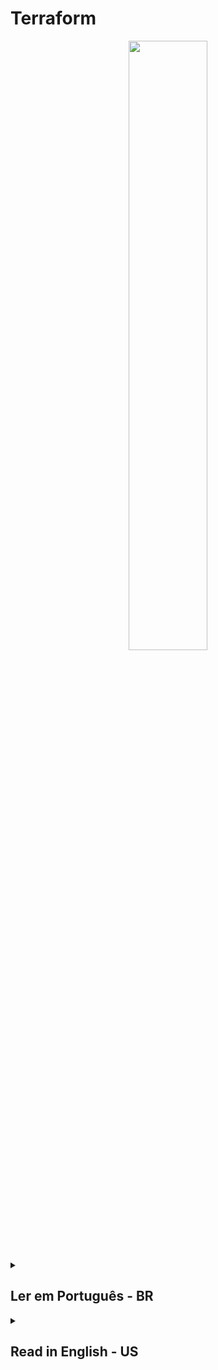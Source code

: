 # Terraform

<div align="center">
  <img src="https://blog.o2b.com.br/content/images/2022/09/terraform-logo-1.png" width="50%">
</div>



<details><summary> <h2>Ler em Português - BR</h2></summary>
<hr/>
Terraform é uma ferramenta de infraestrutura como código (IaC) desenvolvida pela HashiCorp. Ela permite que você defina sua infraestrutura de maneira declarativa, ou seja, você descreve o que quer que sua infraestrutura seja e o Terraform se encarrega de criar e gerenciar os recursos necessários para atender às suas especificações.

Com o Terraform, você pode gerenciar recursos em uma variedade de provedores de nuvem, incluindo Amazon Web Services (AWS), Microsoft Azure, Google Cloud Platform (GCP), dentre outros. Além disso, você também pode gerenciar recursos on-premises, como servidores físicos e virtuais.

O Terraform usa uma linguagem simples para definir a infraestrutura, chamada HashiCorp Configuration Language (HCL), que é fácil de entender e escrever. Ele permite que você crie, atualize e exclua recursos com segurança e facilidade, enquanto mantém um histórico completo de todas as mudanças feitas em sua infraestrutura.

O Terraform também oferece suporte a módulos, que são blocos reutilizáveis de configuração que podem ser compartilhados entre projetos e equipes. Isso ajuda a promover a reutilização de código e a padronização das configurações de infraestrutura.

Em resumo, o Terraform é uma ferramenta poderosa e flexível para gerenciar infraestrutura como código, permitindo que você crie, atualize e exclua recursos em diferentes provedores de nuvem e on-premises de maneira segura e fácil.

<hr/>



<details><summary><h3>Configurações iniciais</h3></summary>

<details><summary><h4>AWS CLI</h4></summary>

Para realizar a comunicação da sua aplicação do Terraform com os serviços da AWS é necessário fazer um vinculo

Uma forma de fazer essa comunicação é através da AWS CLI. As configurações que serão feitas, ficará salva em <b>~/aws/credentials</b>:

<ul>
<li><b>Configurar profile (usuário) em sua máquina</b>: se você possui apenas um único usuário na sua conta da aws, basta:

```
aws configure
```
mas, se você possui mais de um usuário em sua conta aws, é necessário especificar o usuário:

```
aws configure --profile "nome_do_usuario"
```

</li>
<li>
<b>Configurar Access Key e Secret Key</b>: após informar o usuário, a AWS CLI vai pedir o Access Key e Secret Key. Caso não tenha, acesse a AWS na parte de usuário (IAM), e habilite essa forma de credencial. Tendo a Access Key e Secret Key, apenas cole.
</li>
<li>
<b>Configurar a região</b>: será pedido a região da sua aplicação, vai descobrir acesse a sua conta na AWS e clique na Guia global, a primeira opção que aparecer é a sua região ou olhe no link da aws, vai ter escrito region=nome_da_sua_regiao. Digite/cole a sua região no AWS CLI.
</li>
<li>
<b>Configurar o output format</b>: para confirgurar a saída dos dados, pode ser escolhido o formato json. Então basta digitar json.
</li>
</ul>
</details>
</details>

<details><summary><h3>Comandos</h3></summary>

<details><summary><h4>Comuns</h4></summary>
 <table>
 <tr align="center">
     <td>Comando</td>
     <td>Ação</td>
 </tr>
  <tr align="center">
     <td>terraform init</td>
     <td>inicializa o gerenciamento</td>
 </tr>
 <tr align="center">
     <td>terraform plan</td>
     <td>Organiza o projeto e se necessário faz validações</td>
 </tr>
 <tr align="center">
     <td>terraform validate</td>
     <td>Faz validações no projeto e indica melhorias</td>
 </tr>
  <tr align="center">
     <td>terraform apply</td>
     <td>Se tudo estiver bem, esse comando vai enviar o que foi feito para a AWS</td>
 </tr>
<tr align="center">
     <td>terraform fmt</td>
     <td>Formata a identação do código</td>
 </tr>
</table>
</details>

<details><summary><h4>Variáveis de Ambiente</h4></summary>

<p>Essa é a forma de configurar as variáveis de ambiente via terminal/cli. Existem outras formas como: credential (um arquivo de autenticação da AWS) ou criando um arquivo para guardar as variáveis de ambiente</p>

<table>
 <tr align="center">
     <td>Amostra</td>
     <td>Comando</td>
     <td>Ação</td>
 </tr>
  <tr align="center">
     <td rowspan=2 >VAR_NAME = VALUE</td>
     <td>AWS_ACCESS_KEY_ID=[VALUE AWS_ACCESS_KEY_ID]</td>
     <td>Configura o valor da variável de ambiente do Access key ID</td>
 </tr>
 <tr align="center">
     <td>AWS_SECRET_KEY=[VALUE AWS_SECRET_KEY]</td>
     <td>Configura o valor da variável de ambiente do Secret access key</td>
 </tr>
 <tr align="center">
     <td rowspan=1 >TF_VAR_ + name_var = [value terraform plan]</td>
     <td>TF_VAR_aws_profile=value terraform plan</td>
     <td>Configura o valor da variável de ambiente do usuário</td>
 </tr>
  <tr align="center">
     <td rowspan=2 >terraform plan + -var="aws_ + var=[value]"</td>
     <td>terraform plan -var="aws_profile=[profile_value]"</td>
     <td>Configura o valor da variável de ambiente do usuário</td>
 </tr>
 <tr>
    <td>terraform plan -var="instance_type=[instance_value]"</td>
    <td>Configura o valor da variável de ambiente da instância</td>
 </tr>
</table>
</details>

<details><summary><h4>Extras</h4></summary>
 <table>
 <tr align="center">
     <td>Comando</td>
     <td>Ação</td>
 </tr>
 <tr align="center">
     <td>terraform -h</td>
     <td>permite visualizar todos os comandos</td>
 </tr>
  <tr align="center">
     <td>terraform plan -out=tfplan.out</td>
     <td>Cria um arquivo chamado "tfplan.out" que vai conter as informações de saída</td>
 </tr>
</table>
</details>

</details>
  
  
<details><summary><h3>Exemplos</h3></summary>

 <table>
 <tr align="center">
     <td><a href="">Projeto</a></td>
     <td>Propósitos</td>
     <td>Recursos</td>
 </tr>
  <tr align="center">
     <td><a href="">01-bucket-s3</a></td>
     <td>criação de um bucket no S3</td>
      <td rowspan="2"><a href="https://registry.terraform.io/providers/hashicorp/aws/latest/docs/resources/s3_bucket">aws_s3_bucket</a></td>
 </tr>
 <tr align="center">
     <td><a href="">02-bucket-s3-update-delete</a></td>
     <td>Foi feito um reaproveitamento do projeto 01-bucket-s3, onde atualizei algumas propriedades para testar o comportamento do Terraform ao atualizar e deletar</td>
</tr> 
<tr align="center">
     <td><a href="">03-variables-with-ec2</a></td>
     <td>criação de um EC2 utilizando variaveis de ambiente</td>
     <td><a href="https://registry.terraform.io/providers/hashicorp/aws/latest/docs/resources/instance">aws_instance</a></td>
 </tr> 
 <tr align="center">
     <td><a href="">04-variables-and-precedence-with-ec2</a></td>
     <td>criação de um EC2 utilizando diferentes formas de variáveis de ambiente e utilizando a precedência</td>
     <td><a href="https://developer.hashicorp.com/terraform/language/values/variables">Precedência de definição de variável</a></td>
 </tr> 

</table>
</details>  
</details>

<details><summary><h2>Read in English - US</h2></summary>
<hr/>
Terraform is an Infrastructure as Code (IaC) tool developed by HashiCorp. It allows you to define your infrastructure declaratively, meaning you describe what you want your infrastructure to be and Terraform takes care of creating and managing the necessary resources to meet your specifications.

With Terraform, you can manage resources in a variety of cloud providers, including Amazon Web Services (AWS), Microsoft Azure, Google Cloud Platform (GCP), among others. Additionally, you can also manage on-premises resources such as physical and virtual servers.

Terraform uses a simple language to define infrastructure called HashiCorp Configuration Language (HCL), which is easy to understand and write. It enables you to create, update, and delete resources safely and easily, while maintaining a complete history of all changes made to your infrastructure.

Terraform also supports modules, which are reusable configuration blocks that can be shared across projects and teams. This helps promote code reuse and standardization of infrastructure configurations.

In summary, Terraform is a powerful and flexible tool for managing infrastructure as code, allowing you to create, update, and delete resources across different cloud providers and on-premises in a safe and easy way.
<hr/>

<details><summary><h3>Initial Settings</h3></summary>
<details><summary><h4>AWS CLI</h4></summary>

To establish communication between your Terraform application and AWS services, it's necessary to create a link.

One way to do this is through AWS CLI. The settings made will be saved in <b>~/aws/credentials</b>:
<ul>
<li><b>Set up a profile (user) on your machine</b>: if you have only one user in your AWS account, just type:

```
aws configure
```

but if you have more than one user in your AWS account, you need to specify the user:

```
aws configure --profile "user_name"
```

</li>
<li>
<b>Set up Access Key and Secret Key</b>: after informing the user, AWS CLI will ask for the Access Key and Secret Key. If you don't have them, access AWS under the user section (IAM), and enable this type of credential. With the Access Key and Secret Key, just copy and paste.
</li>
<li>
<b>Set up the region</b>: the region of your application will be requested. To find out, access your AWS account and click on the Global tab. The first option that appears is your region or check the aws link, it will have "region=your_region_name" written. Enter/paste your region in AWS CLI.
</li>
<li>
<b>Set up the output format</b>: to configure the output data, the json format can be chosen. So just type json.
</li>
</ul>
</details>
</details>


<details><summary><h3>Commands</h3></summary>

<details><summary><h4>Commons</h4></summary>
 <table>
 <tr align="center">
     <td>Command</td>
     <td>Action</td>
 </tr>
  <tr align="center">
     <td>terraform init</td>
     <td>initializes the management</td>
 </tr>
 <tr align="center">
     <td>terraform plan</td>
     <td>Organizes the project and, if necessary, performs validations</td>
 </tr>
 <tr align="center">
     <td>terraform validate</td>
     <td>Validates the project and suggests improvements</td>
 </tr>
  <tr align="center">
     <td>terraform apply</td>
     <td>If everything is ok, this command will send what was done to AWS</td>
 </tr>
<tr align="center">
     <td>terraform fmt</td>
     <td>Formats code indentation</td>
 </tr>
</table>
</details>

<details><summary><h4>Environment Variables</h4></summary>
<p>This is the way to configure environment variables via terminal/cli. There are other ways, such as using a credential file (an AWS authentication file) or creating a file to store the environment variables.</p>
<table>
 <tr align="center">
     <td>Sample</td>
     <td>Command</td>
     <td>Action</td>
 </tr>
  <tr align="center">
     <td rowspan=2 >VAR_NAME = VALUE</td>
     <td>AWS_ACCESS_KEY_ID=[VALUE AWS_ACCESS_KEY_ID]</td>
     <td>Configures the value of the Access key ID environment variable</td>
 </tr>
 <tr align="center">
     <td>AWS_SECRET_KEY=[VALUE AWS_SECRET_KEY]</td>
     <td>Configures the value of the Secret access key environment variable</td>
 </tr>
 <tr align="center">
     <td rowspan=1 >TF_VAR_ + name_var = [value terraform plan]</td>
     <td>TF_VAR_aws_profile=value terraform plan</td>
     <td>Configures the value of the user environment variable</td>
 </tr>
  <tr align="center">
     <td rowspan=2 >terraform plan + -var="aws_ + var=[value]"</td>
     <td>terraform plan -var="aws_profile=[profile_value]"</td>
     <td>Configures the value of the user environment variable</td>
 </tr>
 <tr>
    <td>terraform plan -var="instance_type=[instance_value]"</td>
    <td>Configures the value of the instance environment variable</td>
 </tr>
</table>
</details>

<details><summary><h4>Extras</h4></summary>
 <table>
 <tr align="center">
     <td>Command</td>
     <td>Action</td>
 </tr>
 <tr align="center">
     <td>terraform -h</td>
     <td>to see all commands</td>
 </tr>
 <tr align="center">
     <td>terraform plan -out=tfplan.out</td>
     <td>Creates a file named "tfplan.out" that will contain the output information</td>
 </tr>
</table>
</details>
</details>
  
<details><summary><h3>Examples</h3></summary>
 <table>
 <tr align="center">
     <td><a href="">Project</a></td>
     <td>Purposes</td>
     <td>Resources</td>
 </tr>
  <tr align="center">
     <td><a href="">01-bucket-s3</a></td>
     <td>create an S3 bucket</td>
      <td rowspan="2"><a href="https://registry.terraform.io/providers/hashicorp/aws/latest/docs/resources/s3_bucket">aws_s3_bucket</a></td>
 </tr>
 <tr align="center">
     <td><a href="">02-bucket-s3-update-delete</a></td>
     <td>Reuse of the 01-bucket-s3 project, where I updated some properties to test Terraform's behavior when updating and deleting</td>
 </tr>
 <tr align="center">
     <td><a href="">03-variables-with-ec2</a></td>
     <td>Creation of an EC2 using environment variables</td>
     <td><a href="https://registry.terraform.io/providers/hashicorp/aws/latest/docs/resources/instance">aws_instance</a></td>
 </tr> 
 <tr align="center">
     <td><a href="">04-variables-and-precedence-with-ec2</a></td>
     <td>Creation of an EC2 using different types of environment variables and utilizing precedence</td>
     <td><a href="https://developer.hashicorp.com/terraform/language/values/variables">Variable definition precedence</a></td>
 </tr>
</table>
</details>  
</details>
